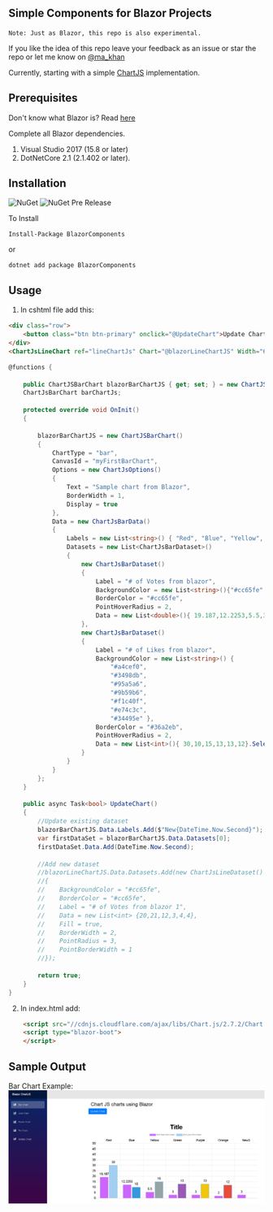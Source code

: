 ## Simple Components for Blazor Projects

```
Note: Just as Blazor, this repo is also experimental.
```

If you like the idea of this repo leave your feedback as an issue or star the repo or let me know on [@ma_khan](https://twitter.com/ma_khan)

Currently, starting with a simple [ChartJS](https://github.com/chartjs/Chart.js) implementation. 


## Prerequisites

Don't know what Blazor is? Read [here](https://github.com/aspnet/Blazor)

Complete all Blazor dependencies.

1. Visual Studio 2017 (15.8 or later)
2. DotNetCore 2.1 (2.1.402 or later).


## Installation 

![NuGet](https://img.shields.io/nuget/v/BlazorComponents.svg) ![NuGet Pre Release](https://img.shields.io/nuget/vpre/BlazorComponents.svg)


To Install 

```
Install-Package BlazorComponents
```
or 
```
dotnet add package BlazorComponents
```

## Usage

1. In cshtml file add this:

```html
<div class="row">
    <button class="btn btn-primary" onclick="@UpdateChart">Update Chart </button>
</div>
<ChartJsLineChart ref="lineChartJs" Chart="@blazorLineChartJS" Width="600" Height="300" />
```

```csharp
@functions {

    public ChartJSBarChart blazorBarChartJS { get; set; } = new ChartJSBarChart();
    ChartJsBarChart barChartJs;

    protected override void OnInit()
    {

        blazorBarChartJS = new ChartJSBarChart()
        {
            ChartType = "bar",
            CanvasId = "myFirstBarChart",
            Options = new ChartJsOptions()
            {
                Text = "Sample chart from Blazor",
                BorderWidth = 1,
                Display = true
            },
            Data = new ChartJsBarData()
            {
                Labels = new List<string>() { "Red", "Blue", "Yellow", "Green", "Purple", "Orange" },
                Datasets = new List<ChartJsBarDataset>()
                {
                    new ChartJsBarDataset()
                    {
                        Label = "# of Votes from blazor",
                        BackgroundColor = new List<string>(){"#cc65fe" },
                        BorderColor = "#cc65fe",
                        PointHoverRadius = 2,
                        Data = new List<double>(){ 19.187,12.2253,5.5,3,3,2}
                    },
                    new ChartJsBarDataset()
                    {
                        Label = "# of Likes from blazor",
                        BackgroundColor = new List<string>() {
                            "#a4cef0",
                            "#3498db",
                            "#95a5a6",
                            "#9b59b6",
                            "#f1c40f",
                            "#e74c3c",
                            "#34495e" },
                        BorderColor = "#36a2eb",
                        PointHoverRadius = 2,
                        Data = new List<int>(){ 30,10,15,13,13,12}.Select<int,double>(i=> i).ToList()
                    }
                }
            }
        };
    }

    public async Task<bool> UpdateChart()
    {
        //Update existing dataset
        blazorBarChartJS.Data.Labels.Add($"New{DateTime.Now.Second}");
        var firstDataSet = blazorBarChartJS.Data.Datasets[0];
        firstDataSet.Data.Add(DateTime.Now.Second);
        
        //Add new dataset
        //blazorLineChartJS.Data.Datasets.Add(new ChartJsLineDataset()
        //{
        //    BackgroundColor = "#cc65fe",
        //    BorderColor = "#cc65fe",
        //    Label = "# of Votes from blazor 1",
        //    Data = new List<int> {20,21,12,3,4,4},
        //    Fill = true,
        //    BorderWidth = 2,
        //    PointRadius = 3,
        //    PointBorderWidth = 1
        //});

        return true;
    }
}
```

2. In index.html add:

```html
    <script src="//cdnjs.cloudflare.com/ajax/libs/Chart.js/2.7.2/Chart.min.js"></script>
    <script type="blazor-boot">
    </script>
```


## Sample Output

Bar Chart Example:
![Barchart](barchart.png)


